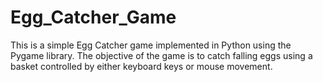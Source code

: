 # Egg_Catcher_Game
This is a simple Egg Catcher game implemented in Python using the Pygame library. The objective of the game is to catch falling eggs using a basket controlled by either keyboard keys or mouse movement.
